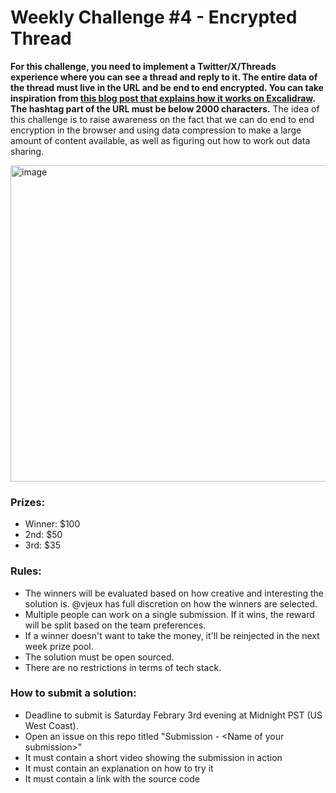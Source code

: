 # Weekly Challenge #4 - Encrypted Thread

**For this challenge, you need to implement a Twitter/X/Threads experience where you can see a thread and reply to it. The entire data of the thread must live in the URL and be end to end encrypted. You can take inspiration from [this blog post that explains how it works on Excalidraw](https://blog.excalidraw.com/end-to-end-encryption/). The hashtag part of the URL must be below 2000 characters.** The idea of this challenge is to raise awareness on the fact that we can do end to end encryption in the browser and using data compression to make a large amount of content available, as well as figuring out how to work out data sharing.

<img width="506" alt="image" src="https://github.com/Algorithm-Arena/weekly-challenge-4-encrypted-thread/assets/197597/7c3bd63e-d0ac-46b8-96f1-f05c96201914">

### Prizes:
* Winner: $100
* 2nd: $50
* 3rd: $35

### Rules:
* The winners will be evaluated based on how creative and interesting the solution is. @vjeux has full discretion on how the winners are selected.
* Multiple people can work on a single submission. If it wins, the reward will be split based on the team preferences.
* If a winner doesn't want to take the money, it'll be reinjected in the next week prize pool.
* The solution must be open sourced.
* There are no restrictions in terms of tech stack.

### How to submit a solution:
* Deadline to submit is Saturday Febrary 3rd evening at Midnight PST (US West Coast).
* Open an issue on this repo titled "Submission - &lt;Name of your submission&gt;"
* It must contain a short video showing the submission in action
* It must contain an explanation on how to try it
* It must contain a link with the source code
